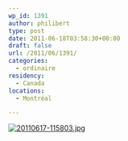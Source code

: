 ```yaml
---
wp_id: 1391
author: philibert
type: post
date: 2011-06-18T03:58:30+00:00
draft: false
url: /2011/06/1391/
categories:
  - ordinaire
residency:
  - Canada
locations:
  - Montréal

---
```

[<img src="/uploads/2011/06/20110617-115803.jpg" alt="20110617-115803.jpg" class="alignnone size-full" />][1]

 [1]: /uploads/2011/06/20110617-115803.jpg